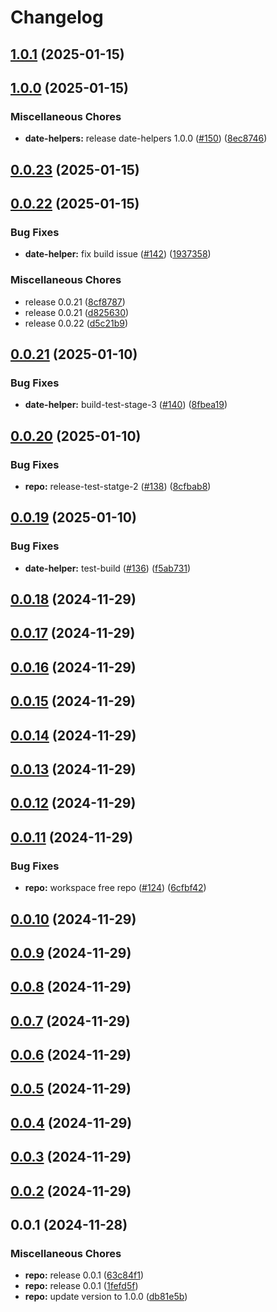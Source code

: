 # Changelog

## [1.0.1](https://github.com/iamzaker/sample-release-please-manifest/compare/date-helpers@v1.0.0...date-helpers@v1.0.1) (2025-01-15)

## [1.0.0](https://github.com/iamzaker/sample-release-please-manifest/compare/date-helpers@v0.0.23...date-helpers@v1.0.0) (2025-01-15)


### Miscellaneous Chores

* **date-helpers:** release date-helpers 1.0.0 ([#150](https://github.com/iamzaker/sample-release-please-manifest/issues/150)) ([8ec8746](https://github.com/iamzaker/sample-release-please-manifest/commit/8ec8746b466b9cdb73ab6e3772c2165d9c23c16d))

## [0.0.23](https://github.com/iamzaker/sample-release-please-manifest/compare/date-helpers@v0.0.22...date-helpers@v0.0.23) (2025-01-15)

## [0.0.22](https://github.com/iamzaker/sample-release-please-manifest/compare/date-helpers@v0.0.21...date-helpers@v0.0.22) (2025-01-15)


### Bug Fixes

* **date-helper:** fix build issue ([#142](https://github.com/iamzaker/sample-release-please-manifest/issues/142)) ([1937358](https://github.com/iamzaker/sample-release-please-manifest/commit/193735834de45c2c7547e7a836e78647651fec7d))


### Miscellaneous Chores

* release 0.0.21 ([8cf8787](https://github.com/iamzaker/sample-release-please-manifest/commit/8cf8787c08716d943a867c5087d37e8e048a55e4))
* release 0.0.21 ([d825630](https://github.com/iamzaker/sample-release-please-manifest/commit/d8256305be7e2554c50387e34e24a58800846b1f))
* release 0.0.22 ([d5c21b9](https://github.com/iamzaker/sample-release-please-manifest/commit/d5c21b9b6f5c3c16b0ec9a7e08ed9854e0ede97c))

## [0.0.21](https://github.com/iamzaker/sample-release-please-manifest/compare/date-helpers@v0.0.20...date-helpers@v0.0.21) (2025-01-10)


### Bug Fixes

* **date-helper:** build-test-stage-3 ([#140](https://github.com/iamzaker/sample-release-please-manifest/issues/140)) ([8fbea19](https://github.com/iamzaker/sample-release-please-manifest/commit/8fbea193c233ac89aa5dae4704312d649aefb24f))

## [0.0.20](https://github.com/iamzaker/sample-release-please-manifest/compare/date-helpers@v0.0.19...date-helpers@v0.0.20) (2025-01-10)


### Bug Fixes

* **repo:** release-test-statge-2 ([#138](https://github.com/iamzaker/sample-release-please-manifest/issues/138)) ([8cfbab8](https://github.com/iamzaker/sample-release-please-manifest/commit/8cfbab829d982f8523224e35a163dea2e8e09410))

## [0.0.19](https://github.com/iamzaker/sample-release-please-manifest/compare/date-helpers@v0.0.18...date-helpers@v0.0.19) (2025-01-10)


### Bug Fixes

* **date-helper:** test-build ([#136](https://github.com/iamzaker/sample-release-please-manifest/issues/136)) ([f5ab731](https://github.com/iamzaker/sample-release-please-manifest/commit/f5ab7311586af5faf15a2c83faccec8aef639b94))

## [0.0.18](https://github.com/iamzaker/sample-release-please-manifest/compare/date-helpers@v0.0.17...date-helpers@v0.0.18) (2024-11-29)

## [0.0.17](https://github.com/iamzaker/sample-release-please-manifest/compare/date-helpers@v0.0.16...date-helpers@v0.0.17) (2024-11-29)

## [0.0.16](https://github.com/iamzaker/sample-release-please-manifest/compare/date-helpers@v0.0.15...date-helpers@v0.0.16) (2024-11-29)

## [0.0.15](https://github.com/iamzaker/sample-release-please-manifest/compare/date-helpers@v0.0.14...date-helpers@v0.0.15) (2024-11-29)

## [0.0.14](https://github.com/iamzaker/sample-release-please-manifest/compare/date-helpers@v0.0.13...date-helpers@v0.0.14) (2024-11-29)

## [0.0.13](https://github.com/iamzaker/sample-release-please-manifest/compare/date-helpers@v0.0.12...date-helpers@v0.0.13) (2024-11-29)

## [0.0.12](https://github.com/iamzaker/sample-release-please-manifest/compare/date-helpers@v0.0.11...date-helpers@v0.0.12) (2024-11-29)

## [0.0.11](https://github.com/iamzaker/sample-release-please-manifest/compare/date-helpers@v0.0.10...date-helpers@v0.0.11) (2024-11-29)


### Bug Fixes

* **repo:** workspace free repo ([#124](https://github.com/iamzaker/sample-release-please-manifest/issues/124)) ([6cfbf42](https://github.com/iamzaker/sample-release-please-manifest/commit/6cfbf42b293cb222887bf291a96b61930b1f5921))

## [0.0.10](https://github.com/iamzaker/sample-release-please-manifest/compare/date-helpers@v0.0.9...date-helpers@v0.0.10) (2024-11-29)

## [0.0.9](https://github.com/iamzaker/sample-release-please-manifest/compare/date-helpers@v0.0.8...date-helpers@v0.0.9) (2024-11-29)

## [0.0.8](https://github.com/iamzaker/sample-release-please-manifest/compare/date-helpers@v0.0.7...date-helpers@v0.0.8) (2024-11-29)

## [0.0.7](https://github.com/iamzaker/sample-release-please-manifest/compare/date-helpers@v0.0.6...date-helpers@v0.0.7) (2024-11-29)

## [0.0.6](https://github.com/iamzaker/sample-release-please-manifest/compare/date-helpers@v0.0.5...date-helpers@v0.0.6) (2024-11-29)

## [0.0.5](https://github.com/iamzaker/sample-release-please-manifest/compare/date-helpers@v0.0.4...date-helpers@v0.0.5) (2024-11-29)

## [0.0.4](https://github.com/iamzaker/sample-release-please-manifest/compare/date-helpers@v0.0.3...date-helpers@v0.0.4) (2024-11-29)

## [0.0.3](https://github.com/iamzaker/sample-release-please-manifest/compare/date-helpers@v0.0.2...date-helpers@v0.0.3) (2024-11-29)

## [0.0.2](https://github.com/iamzaker/sample-release-please-manifest/compare/date-helpers@v0.0.1...date-helpers@v0.0.2) (2024-11-29)

## 0.0.1 (2024-11-28)


### Miscellaneous Chores

* **repo:** release 0.0.1 ([63c84f1](https://github.com/iamzaker/sample-release-please-manifest/commit/63c84f1f9b18083f3f7948aa1493b9fec5f5e938))
* **repo:** release 0.0.1 ([1fefd5f](https://github.com/iamzaker/sample-release-please-manifest/commit/1fefd5f0a9e31e25500a8b3183c776c8a23e4613))
* **repo:** update version to 1.0.0 ([db81e5b](https://github.com/iamzaker/sample-release-please-manifest/commit/db81e5b0c8daa4abaa20ebffa56221d27c7e68c4))
